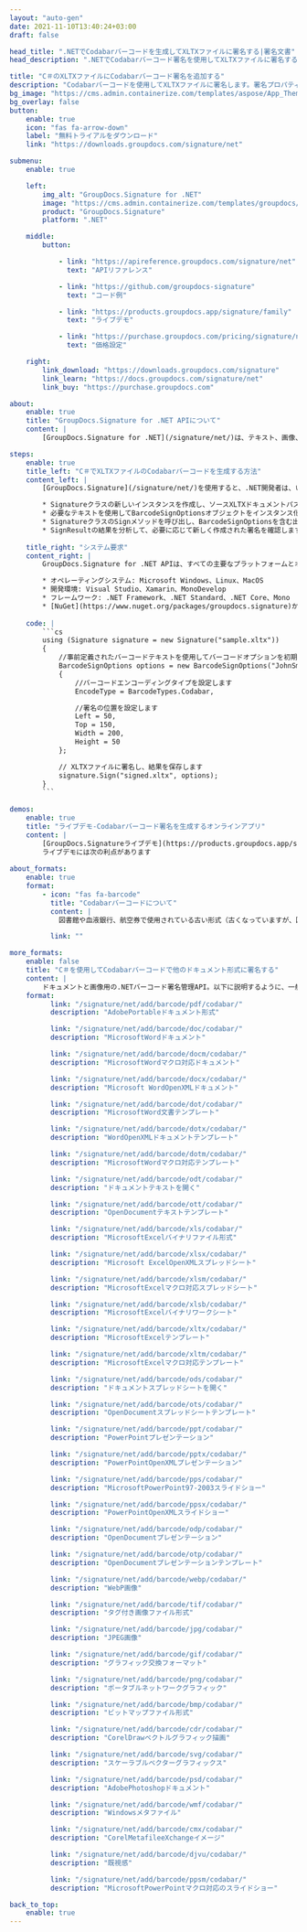 ```yaml
---
layout: "auto-gen"
date: 2021-11-10T13:40:24+03:00
draft: false

head_title: ".NETでCodabarバーコードを生成してXLTXファイルに署名する|署名文書"
head_description: ".NETでCodabarバーコード署名を使用してXLTXファイルに署名する-人気のあるビジネスドキュメントや画像ファイル形式にバーコードを追加します."

title: "C＃のXLTXファイルにCodabarバーコード署名を追加する"
description: "Codabarバーコードを使用してXLTXファイルに署名します。署名プロパティを操作し、ニーズに合ったドキュメント内で高度な署名オプションを設定します."
bg_image: "https://cms.admin.containerize.com/templates/aspose/App_Themes/V3/images/bg/header1.png"
bg_overlay: false
button:
    enable: true
    icon: "fas fa-arrow-down"
    label: "無料トライアルをダウンロード"
    link: "https://downloads.groupdocs.com/signature/net"

submenu:
    enable: true

    left:
        img_alt: "GroupDocs.Signature for .NET"
        image: "https://cms.admin.containerize.com/templates/groupdocs/images/product-logos/90x90-noborder/groupdocs-signature-net.png"
        product: "GroupDocs.Signature"
        platform: ".NET"

    middle:
        button:

            - link: "https://apireference.groupdocs.com/signature/net"
              text: "APIリファレンス"

            - link: "https://github.com/groupdocs-signature"
              text: "コード例"

            - link: "https://products.groupdocs.app/signature/family"
              text: "ライブデモ"

            - link: "https://purchase.groupdocs.com/pricing/signature/net"
              text: "価格設定"

    right:
        link_download: "https://downloads.groupdocs.com/signature"
        link_learn: "https://docs.groupdocs.com/signature/net"
        link_buy: "https://purchase.groupdocs.com"

about:
    enable: true
    title: "GroupDocs.Signature for .NET APIについて"
    content: |
        [GroupDocs.Signature for .NET](/signature/net/)は、テキスト、画像、バーコード、スタンプ、フォームフィールド、QRコード、メタデータなどのさまざまな署名タイプを使用してデジタルドキュメントに電子署名するネイティブ.NETAPIです。ユーザーは、PDF、Microsoft Word、Excelワークシート、PowerPointプレゼンテーション、Adobe Photoshop、メタファイル、および画像ファイル形式内のデジタル署名を追加、編集、検証、削除、および検索でき、必要に応じて署名プロパティをカスタマイズするための追加サポートがあります。

steps:
    enable: true
    title_left: "C＃でXLTXファイルのCodabarバーコードを生成する方法"
    content_left: |
        [GroupDocs.Signature](/signature/net/)を使用すると、.NET開発者は、いくつかの簡単な手順を実行することで、アプリケーション内のXLTXファイルにCodabarバーコードを簡単に追加できます。

        * Signatureクラスの新しいインスタンスを作成し、ソースXLTXドキュメントパスをコンストラクターパラメーターとして渡します。
        * 必要なテキストを使用してBarcodeSignOptionsオブジェクトをインスタンス化し、EncodeTypeプロパティをCodabarに設定します。
        * SignatureクラスのSignメソッドを呼び出し、BarcodeSignOptionsを含む出力XLTXファイル名を渡します。
        * SignResultの結果を分析して、必要に応じて新しく作成された署名を確認します。
        
    title_right: "システム要求"
    content_right: |
        GroupDocs.Signature for .NET APIは、すべての主要なプラットフォームとオペレーティングシステムでサポートされています。以下のコードを実行する前に、システムに次の前提条件がインストールされていることを確認してください。

        * オペレーティングシステム: Microsoft Windows、Linux、MacOS
        * 開発環境: Visual Studio、Xamarin、MonoDevelop
        * フレームワーク: .NET Framework、.NET Standard、.NET Core、Mono
        * [NuGet](https://www.nuget.org/packages/groupdocs.signature)からGroupDocs.Signaturefor.NETの最新バージョンをダウンロードします
        
    code: |
        ```cs
        using (Signature signature = new Signature("sample.xltx"))
        {
            //事前定義されたバーコードテキストを使用してバーコードオプションを初期化します
            BarcodeSignOptions options = new BarcodeSignOptions("JohnSmith")
            {
                //バーコードエンコーディングタイプを設定します
                EncodeType = BarcodeTypes.Codabar,

                //署名の位置を設定します
                Left = 50,
                Top = 150,
                Width = 200,
                Height = 50
            };

            // XLTXファイルに署名し、結果を保存します 
            signature.Sign("signed.xltx", options);
        }
        ```
        
demos:
    enable: true
    title: "ライブデモ-Codabarバーコード署名を生成するオンラインアプリ"
    content: |
        [GroupDocs.Signatureライブデモ](https://products.groupdocs.app/signature/family)サイトにアクセスして、CodabarバーコードをXLTXファイルに今すぐ追加してください。  
        ライブデモには次の利点があります
        
about_formats:
    enable: true
    format:
        - icon: "fas fa-barcode"
          title: "Codabarバーコードについて"
          content: |
            図書館や血液銀行、航空券で使用されている古い形式（古くなっていますが、図書館ではまだ広く使用されています）

          link: ""

more_formats:
    enable: false
    title: "C＃を使用してCodabarバーコードで他のドキュメント形式に署名する"
    content: |
        ドキュメントと画像用の.NETバーコード署名管理API。以下に説明するように、一般的なファイル形式のいくつかにバーコード署名を追加します。
    format: 
          link: "/signature/net/add/barcode/pdf/codabar/"
          description: "AdobePortableドキュメント形式"

          link: "/signature/net/add/barcode/doc/codabar/"
          description: "MicrosoftWordドキュメント"

          link: "/signature/net/add/barcode/docm/codabar/"
          description: "MicrosoftWordマクロ対応ドキュメント"

          link: "/signature/net/add/barcode/docx/codabar/"
          description: "Microsoft WordOpenXMLドキュメント"

          link: "/signature/net/add/barcode/dot/codabar/"
          description: "MicrosoftWord文書テンプレート"

          link: "/signature/net/add/barcode/dotx/codabar/"
          description: "WordOpenXMLドキュメントテンプレート"

          link: "/signature/net/add/barcode/dotm/codabar/"
          description: "MicrosoftWordマクロ対応テンプレート"       

          link: "/signature/net/add/barcode/odt/codabar/"
          description: "ドキュメントテキストを開く"

          link: "/signature/net/add/barcode/ott/codabar/"
          description: "OpenDocumentテキストテンプレート"

          link: "/signature/net/add/barcode/xls/codabar/"
          description: "MicrosoftExcelバイナリファイル形式"

          link: "/signature/net/add/barcode/xlsx/codabar/"
          description: "Microsoft ExcelOpenXMLスプレッドシート"

          link: "/signature/net/add/barcode/xlsm/codabar/"
          description: "MicrosoftExcelマクロ対応スプレッドシート"

          link: "/signature/net/add/barcode/xlsb/codabar/"
          description: "MicrosoftExcelバイナリワークシート"

          link: "/signature/net/add/barcode/xltx/codabar/"
          description: "MicrosoftExcelテンプレート"

          link: "/signature/net/add/barcode/xltm/codabar/"
          description: "MicrosoftExcelマクロ対応テンプレート"

          link: "/signature/net/add/barcode/ods/codabar/"
          description: "ドキュメントスプレッドシートを開く"

          link: "/signature/net/add/barcode/ots/codabar/"
          description: "OpenDocumentスプレッドシートテンプレート"

          link: "/signature/net/add/barcode/ppt/codabar/"
          description: "PowerPointプレゼンテーション"

          link: "/signature/net/add/barcode/pptx/codabar/"
          description: "PowerPointOpenXMLプレゼンテーション"

          link: "/signature/net/add/barcode/pps/codabar/"
          description: "MicrosoftPowerPoint97-2003スライドショー"

          link: "/signature/net/add/barcode/ppsx/codabar/"
          description: "PowerPointOpenXMLスライドショー"                              

          link: "/signature/net/add/barcode/odp/codabar/"
          description: "OpenDocumentプレゼンテーション"

          link: "/signature/net/add/barcode/otp/codabar/"
          description: "OpenDocumentプレゼンテーションテンプレート"

          link: "/signature/net/add/barcode/webp/codabar/"
          description: "WebP画像"

          link: "/signature/net/add/barcode/tif/codabar/"
          description: "タグ付き画像ファイル形式"

          link: "/signature/net/add/barcode/jpg/codabar/"
          description: "JPEG画像"

          link: "/signature/net/add/barcode/gif/codabar/"
          description: "グラフィック交換フォーマット"

          link: "/signature/net/add/barcode/png/codabar/"
          description: "ポータブルネットワークグラフィック"

          link: "/signature/net/add/barcode/bmp/codabar/"
          description: "ビットマップファイル形式"

          link: "/signature/net/add/barcode/cdr/codabar/"
          description: "CorelDrawベクトルグラフィック描画"

          link: "/signature/net/add/barcode/svg/codabar/"
          description: "スケーラブルベクターグラフィックス"

          link: "/signature/net/add/barcode/psd/codabar/"
          description: "AdobePhotoshopドキュメント"

          link: "/signature/net/add/barcode/wmf/codabar/"
          description: "Windowsメタファイル"        

          link: "/signature/net/add/barcode/cmx/codabar/"
          description: "CorelMetafileeXchangeイメージ"

          link: "/signature/net/add/barcode/djvu/codabar/"
          description: "既視感"

          link: "/signature/net/add/barcode/ppsm/codabar/"
          description: "MicrosoftPowerPointマクロ対応のスライドショー"

back_to_top:
    enable: true
---
```

